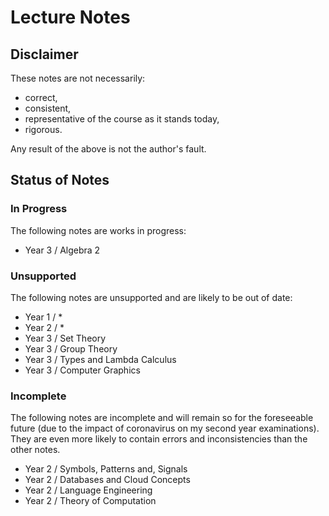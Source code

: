 # Lecture Notes

## Disclaimer

These notes are not necessarily:

* correct,
* consistent,
* representative of the course as it stands today,
* rigorous.

Any result of the above is not the author's fault.

## Status of Notes

### In Progress

The following notes are works in progress:

* Year 3 / Algebra 2

### Unsupported

The following notes are unsupported and are likely to be out of date:

* Year 1 / *
* Year 2 / *
* Year 3 / Set Theory
* Year 3 / Group Theory
* Year 3 / Types and Lambda Calculus
* Year 3 / Computer Graphics

### Incomplete

The following notes are incomplete and will remain so for the foreseeable future (due to
the impact of coronavirus on my second year examinations).
They are even more likely to contain errors and inconsistencies than the other notes.

* Year 2 / Symbols, Patterns and, Signals
* Year 2 / Databases and Cloud Concepts
* Year 2 / Language Engineering
* Year 2 / Theory of Computation
